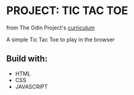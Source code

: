 # PROJECT: TIC TAC TOE

from The Odin Project's [curriculum](https://www.theodinproject.com/paths/full-stack-javascript/courses/javascript/lessons/tic-tac-toe)

A simple Tic Tac Toe to play in the browser

## Build with:

- HTML
- CSS
- JAVASCRIPT

